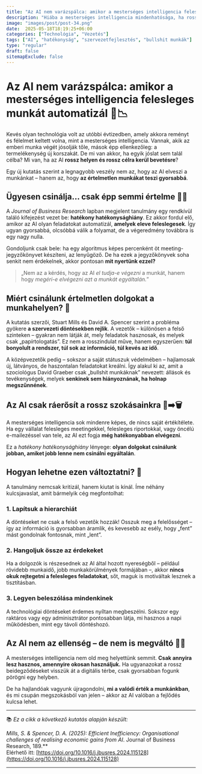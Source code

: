 ```yaml
---
title: "Az AI nem varázspálca: amikor a mesterséges intelligencia felesleges munkát automatizál"
description: "Hiába a mesterséges intelligencia mindenhatósága, ha rossz helyen vetjük be. Egy friss kutatás rávilágít: a valódi hatékonyság nem technológiai, hanem szervezeti kérdés."
image: "images/post/post-34.png"
date:  2025-05-18T18:19:25+06:00
categories: ["Technológia", "Vezetés"]
tags: ["AI", "hatékonyság", "szervezetfejlesztés", "bullshit munkák"]
type: "regular"
draft: false
sitemapExclude: false
---
```


# Az AI nem varázspálca: amikor a mesterséges intelligencia felesleges munkát automatizál 🤖📉

Kevés olyan technológia volt az utóbbi évtizedben, amely akkora reményt és félelmet keltett volna, mint a mesterséges intelligencia. Vannak, akik az emberi munka végét jósolják tőle, mások épp ellenkezőleg: a termelékenység új korszakát. De mi van akkor, ha egyik jóslat sem talál célba? Mi van, ha az AI **rossz helyen és rossz célra kerül bevetésre**?

Egy új kutatás szerint a legnagyobb veszély nem az, hogy az AI elveszi a munkánkat – hanem az, hogy **az értelmetlen munkákat teszi gyorsabbá**.

## Ügyesen csinálja… csak épp semmi értelme 🤷‍♂️

A *Journal of Business Research* lapban megjelent tanulmány egy rendkívül találó kifejezést vezet be: **hatékony hatékonysághiány**. Ez akkor fordul elő, amikor az AI olyan feladatokat automatizál, **amelyek eleve feleslegesek**. Így ugyan gyorsabbá, olcsóbbá válik a folyamat, de a végeredmény továbbra is egy nagy nulla.

Gondoljunk csak bele: ha egy algoritmus képes percenként öt meeting-jegyzőkönyvet készíteni, az lenyűgöző. De ha ezek a jegyzőkönyvek soha senkit nem érdekelnek, akkor pontosan **mit nyertünk ezzel?**

> „Nem az a kérdés, hogy az AI *el tudja-e végezni* a munkát, hanem hogy *megéri-e elvégezni azt a munkát egyáltalán.*”

## Miért csinálunk értelmetlen dolgokat a munkahelyen? 📎

A kutatás szerzői, Stuart Mills és David A. Spencer szerint a probléma gyökere **a szervezeti döntésekben rejlik**. A vezetők – különösen a felső szinteken – gyakran nem látják át, mely feladatok hasznosak, és melyek csak „papírtologatás”. Ez nem a rosszindulat műve, hanem egyszerűen: **túl bonyolult a rendszer, túl sok az információ, túl kevés az idő**.

A középvezetők pedig – sokszor a saját státuszuk védelmében – hajlamosak új, látványos, de haszontalan feladatokat kreálni. Így alakul ki az, amit a szociológus David Graeber csak „bullshit munkáknak” nevezett: állások és tevékenységek, melyek **senkinek sem hiányoznának, ha holnap megszűnnének**.

## Az AI csak ráerősít a rossz szokásainkra 🤖➡️🗑️

A mesterséges intelligencia sok mindenre képes, de nincs saját értékítélete. Ha egy vállalat felesleges meetingekkel, felesleges riportokkal, vagy öncélú e-mailezéssel van tele, az AI ezt fogja **még hatékonyabban elvégezni**.

Ez a *hatékony hatékonysághiány* lényege: **olyan dolgokat csinálunk jobban, amiket jobb lenne nem csinálni egyáltalán**.

## Hogyan lehetne ezen változtatni? 🧭

A tanulmány nemcsak kritizál, hanem kiutat is kínál. Íme néhány kulcsjavaslat, amit bármelyik cég megfontolhat:

### 1. **Lapítsuk a hierarchiát**
A döntéseket ne csak a felső vezetők hozzák! Osszuk meg a felelősséget – így az információ is gyorsabban áramlik, és kevesebb az esély, hogy „fent” mást gondolnak fontosnak, mint „lent”.

### 2. **Hangoljuk össze az érdekeket**
Ha a dolgozók is részesednek az AI által hozott nyereségből – például rövidebb munkaidő, jobb munkakörülmények formájában –, akkor **nincs okuk rejtegetni a felesleges feladatokat**, sőt, maguk is motiváltak lesznek a tisztításban.

### 3. **Legyen beleszólása mindenkinek**
A technológiai döntéseket érdemes nyíltan megbeszélni. Sokszor egy raktáros vagy egy adminisztrátor pontosabban látja, mi hasznos a napi működésben, mint egy távoli döntéshozó.

## Az AI nem az ellenség – de nem is megváltó 🧠✨

A mesterséges intelligencia nem old meg helyettünk semmit. **Csak annyira lesz hasznos, amennyire okosan használjuk.** Ha ugyanazokat a rossz beidegződéseket visszük át a digitális térbe, csak gyorsabban fogunk pörögni egy helyben.

De ha hajlandóak vagyunk újragondolni, **mi a valódi érték a munkánkban**, és mi csupán megszokásból van jelen – akkor az AI valóban a fejlődés kulcsa lehet.

---

📚 *Ez a cikk a következő kutatás alapján készült:*

**Mills, S. & Spencer, D. A. (2025):* Efficient Inefficiency: Organisational challenges of realising economic gains from AI*. Journal of Business Research, 189.**  
Elérhető itt: [https://doi.org/10.1016/j.jbusres.2024.115128](https://doi.org/10.1016/j.jbusres.2024.115128)

---
